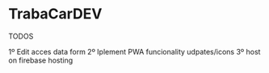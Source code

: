 # TrabaCarDEV


TODOS

1º Edit acces data form
2º Iplement PWA funcionality udpates/icons
3º host on firebase hosting

